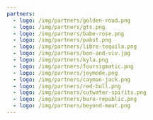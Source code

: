 ```yaml
---
partners:
  - logo: /img/partners/golden-road.png
  - logo: /img/partners/gts.png
  - logo: /img/partners/babe-rose.png
  - logo: /img/partners/pabst.png
  - logo: /img/partners/libre-tequila.png
  - logo: /img/partners/bon-and-viv.jpg
  - logo: /img/partners/kyla.png
  - logo: /img/partners/foursigmatic.png
  - logo: /img/partners/joymode.png
  - logo: /img/partners/cayman-jack.png
  - logo: /img/partners/red-bull.png
  - logo: /img/partners/cutwater-spirits.png
  - logo: /img/partners/bare-republic.png
  - logo: /img/partners/beyond-meat.png
---
```


